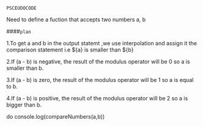 
`PSCEUDOCODE`

Need to define a fuction that accepts two numbers a, b


####`plan`


1.To get a and b in the output statemt ,we use interpolation and assign it the comparison statement i.e ${a} is smaller than ${b}

2.If (a - b) is negative, the result of the modulus operator will be 0 so a is smaller than b. 

3.If (a - b) is zero, the result of the modulus operator will be 1 so a is equal to b. 

4.If (a - b) is positive, the result of the modulus operator will be 2 so a is bigger than b.

do console.log(compareNumbers(a,b))
